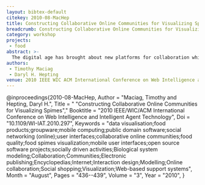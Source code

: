 ```yaml
---
layout: bibtex-default
citekey: 2010-08-MacHep
title: Constructing Collaborative Online Communities for Visualizing Spimes (2010)
breadcrumb: Constructing Collaborative Online Communities for Visualizing Spimes (2010)
category: workshop
projects:
 - food
abstract: >-
  The digital age has brought about new platforms for collaboration which have provided interesting and effective ways of enabling people to engage in a wide variety of socially-driven activities. One only needs to observe the many free/libre open source software projects on the web, where millions of connected individuals actively participate in the development and deployment of a wide range of software applications and tools. For many of us, there is a great appeal to this ideology, one comprising of a more transparent and open culture of collaboration. Such activities encourage freedom and shared learning which could be considered essential to human growth and innovation. In this paper we describe research with such goals. Specific to our research includes the development of online and mobile user interfaces for the visualization of food ''spimes'' (informationally-rich food-based data), seeking to understand how best to enable and encourage people to share information/knowledge, visualize/compare choices, and understand different aspects of food quality. By democratizing food knowledge in such respects, it is the goal that we develop a more satisfying food culture, enabling people to collectively realize more healthy, socially acceptable, environmentally friendly, and cost-effective food choices.
authors:
 - Timothy Maciag
 - Daryl H. Hepting
venue: 2010 IEEE WIC ACM International Conference on Web Intelligence and Intelligent Agent Technology
---
```

@inproceedings{2010-08-MacHep,
	Author =  "Maciag, Timothy and Hepting, Daryl H.",
	Title = " "Constructing Collaborative Online Communities for Visualizing Spimes","
	Booktitle =  "2010 IEEE/WIC/ACM International Conference on Web Intelligence and Intelligent Agent Technology",
	Doi =  "10.1109/WI-IAT.2010.297",
	Keywords =  "data visualisation;food products;groupware;mobile computing;public domain software;social networking (online);user interfaces;collaborative online communities;food quality;food spimes visualization;mobile user interfaces;open source software projects;socially driven activities;Biological system modeling;Collaboration;Communities;Electronic publishing;Encyclopedias;Internet;Interaction design;Modelling;Online collaboration;Social shopping;Visualization;Web-based support systems",
	Month =  "August",
	Pages =  "436--439",
	Volume =  "3",
	Year =  "2010",
}
